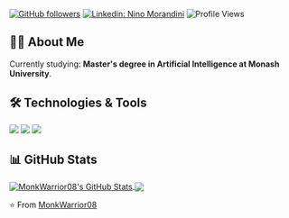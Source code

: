 [![GitHub followers](https://img.shields.io/github/followers/MonkWarrior08?label=Follow&style=social)](https://github.com/MonkWarrior08)
[![Linkedin: Nino Morandini](https://img.shields.io/badge/-Nino_Morandini-blue?style=flat-square&logo=Linkedin&logoColor=white&link=https://www.linkedin.com/in/nino-morandini-416286162/)](https://www.linkedin.com/in/nino-morandini-416286162/)
![Profile Views](https://komarev.com/ghpvc/?username=MonkWarrior08&color=brightgreen)

## 👨‍💻 About Me

Currently studying: **Master's degree in Artificial Intelligence at Monash University**. 

## 🛠️ Technologies & Tools

![](https://img.shields.io/badge/Code-Python-informational?style=flat&logo=python&logoColor=white&color=2bbc8a)
![](https://img.shields.io/badge/Tools-Docker-informational?style=flat&logo=docker&logoColor=white&color=2bbc8a)
![](https://img.shields.io/badge/Tools-Git-informational?style=flat&logo=git&logoColor=white&color=2bbc8a)

## 📊 GitHub Stats

<a href="https://github.com/MonkWarrior08">
  <img align="center" src="https://github-readme-stats.vercel.app/api?username=MonkWarrior08&show_icons=true&line_height=27&count_private=true&title_color=ffffff&text_color=c9cacc&icon_color=2bbc8a&bg_color=1d1f21" alt="MonkWarrior08's GitHub Stats" />
</a>
<a href="https://github.com/MonkWarrior08">
  <img align="center" src="https://github-readme-stats.vercel.app/api/top-langs/?username=MonkWarrior08&hide=html,css&title_color=ffffff&text_color=c9cacc&icon_color=2bbc8a&bg_color=1d1f21&langs_count=3" />
</a>



⭐️ From [MonkWarrior08](https://github.com/MonkWarrior08)
